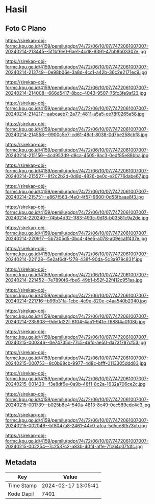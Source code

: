 # Hasil

## Foto C Plano

https://sirekap-obj-formc.kpu.go.id/4159/pemilu/pdpr/74/72/06/10/07/7472061007007-20240214-213445--5f1bf6e0-6ae1-4cd8-9391-47bb8b03307e.jpg

https://sirekap-obj-formc.kpu.go.id/4159/pemilu/pdpr/74/72/06/10/07/7472061007007-20240214-213749--0e98b06e-3a8d-4cc1-a42b-36c2e2171ec9.jpg

https://sirekap-obj-formc.kpu.go.id/4159/pemilu/pdpr/74/72/06/10/07/7472061007007-20240214-214008--666d5417-8bcc-4043-9507-75fc3fe9af23.jpg

https://sirekap-obj-formc.kpu.go.id/4159/pemilu/pdpr/74/72/06/10/07/7472061007007-20240214-214217--aabcaeb7-2a77-4811-a5a5-ce78f0265a58.jpg

https://sirekap-obj-formc.kpu.go.id/4159/pemilu/pdpr/74/72/06/10/07/7472061007007-20240214-214558--9900c5e7-cd61-48cf-8038-0d7be258cbf8.jpg

https://sirekap-obj-formc.kpu.go.id/4159/pemilu/pdpr/74/72/06/10/07/7472061007007-20240214-215156--4cd953d9-d8ca-4505-9ac3-0edf85e88bba.jpg

https://sirekap-obj-formc.kpu.go.id/4159/pemilu/pdpr/74/72/06/10/07/7472061007007-20240214-215527--8f2c2b2d-0d8d-4826-be0c-e20776dabe67.jpg

https://sirekap-obj-formc.kpu.go.id/4159/pemilu/pdpr/74/72/06/10/07/7472061007007-20240214-215751--e867f563-f4e0-4f57-9600-0d53fbaaa8f3.jpg

https://sirekap-obj-formc.kpu.go.id/4159/pemilu/pdpr/74/72/06/10/07/7472061007007-20240214-220240--74bb4d32-1f83-493c-9d18-b03581c9a2de.jpg

https://sirekap-obj-formc.kpu.go.id/4159/pemilu/pdpr/74/72/06/10/07/7472061007007-20240214-220917--5b7305d5-0bc4-4ee5-a078-a09eca1f437e.jpg

https://sirekap-obj-formc.kpu.go.id/4159/pemilu/pdpr/74/72/06/10/07/7472061007007-20240214-221128--5e2af6df-f278-438f-90da-5c3a979c831f.jpg

https://sirekap-obj-formc.kpu.go.id/4159/pemilu/pdpr/74/72/06/10/07/7472061007007-20240214-221452--7e7890f6-fbe6-49b1-b52f-22f412c951aa.jpg

https://sirekap-obj-formc.kpu.go.id/4159/pemilu/pdpr/74/72/06/10/07/7472061007007-20240214-221716--b99b31fa-1cbc-4e9e-820e-c4aa540b2340.jpg

https://sirekap-obj-formc.kpu.go.id/4159/pemilu/pdpr/74/72/06/10/07/7472061007007-20240214-235908--9de0d22f-8104-4ab1-941e-f688f4a0108b.jpg

https://sirekap-obj-formc.kpu.go.id/4159/pemilu/pdpr/74/72/06/10/07/7472061007007-20240215-000346--0e74735d-77c5-46fc-ae50-da73f787cf53.jpg

https://sirekap-obj-formc.kpu.go.id/4159/pemilu/pdpr/74/72/06/10/07/7472061007007-20240215-000753--8c0b98cb-9977-4d8c-bfff-0113305ddd83.jpg

https://sirekap-obj-formc.kpu.go.id/4159/pemilu/pdpr/74/72/06/10/07/7472061007007-20240215-001420--f3e8df6e-0a9b-48f1-8c2a-1632a706ce2c.jpg

https://sirekap-obj-formc.kpu.go.id/4159/pemilu/pdpr/74/72/06/10/07/7472061007007-20240215-001739--b025b6e4-540a-4813-8c49-0cc589ede4c3.jpg

https://sirekap-obj-formc.kpu.go.id/4159/pemilu/pdpr/74/72/06/10/07/7472061007007-20240215-002046--bf8047a8-2461-44c0-afca-5d5ce8f573cb.jpg

https://sirekap-obj-formc.kpu.go.id/4159/pemilu/pdpr/74/72/06/10/07/7472061007007-20240215-002254--7c2537c2-a83b-40f4-affe-7fc64c07fdfc.jpg


## Metadata

| Key        | Value               |
| ---------- | ------------------- |
| Time Stamp | 2024-02-17 13:05:41 |
| Kode Dapil | 7401                |



